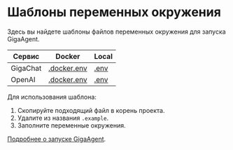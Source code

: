 # Шаблоны переменных окружения

Здесь вы найдете шаблоны файлов переменных окружения для запуска GigaAgent.

| Сервис   | Docker                                      | Local                         |
| -------- | ------------------------------------------- | ----------------------------- |
| GigaChat | [.docker.env](gigachat/.docker.env.example) | [.env](gigachat/.env.example) |
| OpenAI   | [.docker.env](openai/.docker.env.example)   | [.env](openai/.env.example)   |

Для использования шаблона:

1. Скопируйте подходящий файл в корень проекта.
2. Удалите из названия `.example`.
3. Заполните переменные окружения.

[Подробнее о запуске GigaAgent](../README.md#быстрый-старт).